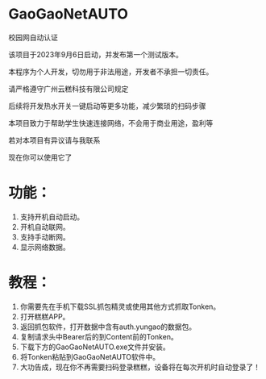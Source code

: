 # GaoGaoNetAUTO
校园网自动认证

该项目于2023年9月6日启动，并发布第一个测试版本。

本程序为个人开发，切勿用于非法用途，开发者不承担一切责任。

请严格遵守广州云糕科技有限公司规定

后续将开发热水开关一键启动等更多功能，减少繁琐的扫码步骤

本项目致力于帮助学生快速连接网络，不会用于商业用途，盈利等

若对本项目有异议请与我联系

现在你可以使用它了
# 功能：
1. 支持开机自动启动。
3. 开机自动联网。
4. 支持手动断网。
5. 显示网络数据。
# 教程：
1. 你需要先在手机下载SSL抓包精灵或使用其他方式抓取Tonken。
2. 打开糕糕APP。
3. 返回抓包软件，打开数据中含有auth.yungao的数据包。
4. 复制请求头中Bearer后的到Content前的Tonken。
5. 下载下方的GaoGaoNetAUTO.exe文件并安装。
6. 将Tonken粘贴到GaoGaoNetAUTO软件中。
7. 大功告成，现在你不再需要扫码登录糕糕，设备将在每次开机时自动登录了！
